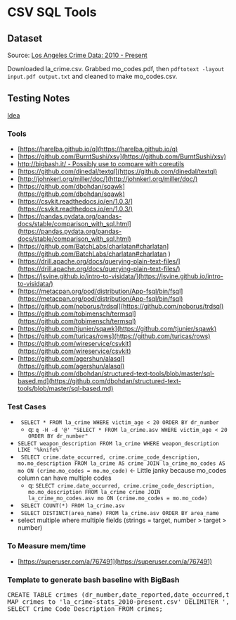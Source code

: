 # CSV SQL Tools

## Dataset 
Source: [Los Angeles Crime Data: 2010 - Present](https://data.lacity.org/A-Safe-City/Crime-Data-from-2010-to-Present/y8tr-7khq)

Downloaded la\_crime.csv. Grabbed mo_codes.pdf, then `pdftotext -layout input.pdf output.txt` and cleaned to make mo_codes.csv.


## Testing Notes

[Idea](https://news.ycombinator.com/item?id=16781294)

### Tools

* [https://harelba.github.io/q](https://harelba.github.io/q)
* [https://github.com/BurntSushi/xsv](https://github.com/BurntSushi/xsv)
* [http://bigbash.it/ - Possibly use to compare with coreutils](http://bigbash.it/)
* [https://github.com/dinedal/textql](https://github.com/dinedal/textql)
* [http://johnkerl.org/miller/doc/](http://johnkerl.org/miller/doc/)
* [https://github.com/dbohdan/sqawk](https://github.com/dbohdan/sqawk)
* [https://csvkit.readthedocs.io/en/1.0.3/](https://csvkit.readthedocs.io/en/1.0.3/)
* [https://pandas.pydata.org/pandas-docs/stable/comparison_with_sql.html](https://pandas.pydata.org/pandas-docs/stable/comparison_with_sql.html)
* [https://github.com/BatchLabs/charlatan#charlatan](https://github.com/BatchLabs/charlatan#charlatan )
* [https://drill.apache.org/docs/querying-plain-text-files/](https://drill.apache.org/docs/querying-plain-text-files/)
* [https://jsvine.github.io/intro-to-visidata/](https://jsvine.github.io/intro-to-visidata/)
* [https://metacpan.org/pod/distribution/App-fsql/bin/fsql](https://metacpan.org/pod/distribution/App-fsql/bin/fsql)
* [https://github.com/noborus/trdsql](https://github.com/noborus/trdsql)
* [https://github.com/tobimensch/termsql](https://github.com/tobimensch/termsql)
* [https://github.com/tjunier/sqawk](https://github.com/tjunier/sqawk)
* [https://github.com/turicas/rows](https://github.com/turicas/rows)
* [https://github.com/wireservice/csvkit](https://github.com/wireservice/csvkit)
* [https://github.com/agershun/alasql](https://github.com/agershun/alasql)
* [https://github.com/dbohdan/structured-text-tools/blob/master/sql-based.md](https://github.com/dbohdan/structured-text-tools/blob/master/sql-based.md)

### Test Cases
* ``` SELECT * FROM la_crime WHERE victim_age < 20 ORDER BY dr_number```
   * q: ```q -H -d '@' "SELECT * FROM la_crime.asv WHERE victim_age < 20 ORDER BY dr_number"```
* ```SELECT weapon_description FROM la_crime WHERE weapon_description LIKE '%knife%'```
* ``` SELECT crime.date_occurred, crime.crime_code_description, mo.mo_description FROM la_crime AS crime JOIN la_crime_mo_codes AS mo ON (crime.mo_codes = mo.mo_code)``` <- Little janky because mo_codes column can have multiple codes
   * q: ```SELECT crime.date_occurred, crime.crime_code_description, mo.mo_description FROM la_crime crime JOIN la_crime_mo_codes.asv mo ON (crime.mo_codes = mo.mo_code)```
* ``` SELECT COUNT(*) FROM la_crime.asv```
* ``` SELECT DISTINCT(area_name) FROM la_crime.asv ORDER BY area_name```
* select multiple where multiple fields (strings = target, number > target > number)

### To Measure mem/time
* [https://superuser.com/a/767491](https://superuser.com/a/767491)

### Template to generate bash baseline with BigBash
<pre>
CREATE TABLE crimes (dr_number,date_reported,date_occurred,time_occurred,area_id,area_name,reporting_district,crime_code,crime_code_description,mo_codes,victim_age,victim_sex,victim_descent,premise_code,premise_description,weapon_used_code,weapon_description,status_code,status_description,crime_code_1,crime_code_2,crime_code_3,crime_code_4,address,cross_street,location);
MAP crimes to 'la_crime-stats_2010-present.csv' DELIMITER ',';
SELECT Crime_Code_Description FROM crimes;
</pre>
